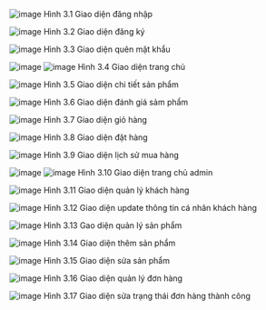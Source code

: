  ![image](https://github.com/user-attachments/assets/df02a5eb-54fd-4ce5-a0b4-f09e1eccc375)
Hình 3.1 Giao diện đăng nhập 

 ![image](https://github.com/user-attachments/assets/70706405-0bf8-4786-a9d3-e13c45331c0c)
Hình 3.2 Giao diện đăng ký

 ![image](https://github.com/user-attachments/assets/c0e05783-d5aa-40e6-8796-a6c555190d95)
Hình 3.3 Giao diện quên mật khẩu

![image](https://github.com/user-attachments/assets/048b4e81-884c-4ad3-9105-2f33afa3b901)
![image](https://github.com/user-attachments/assets/82a414b8-d7d8-43db-9e3d-2486f8bedeb5)
Hình 3.4 Giao diện trang chủ

 ![image](https://github.com/user-attachments/assets/79477f94-c06d-4d6e-b7f9-a3897d4ef62d)
Hình 3.5 Giao diện chi tiết sản phẩm

 ![image](https://github.com/user-attachments/assets/dfa5f78a-2c43-401b-a531-bfce0c75a87e)
Hình 3.6 Giao diện đánh giá sảm phẩm

 ![image](https://github.com/user-attachments/assets/a5f01dce-1fb6-47d4-8319-67aee7f729e6)
Hình 3.7 Giao diện giỏ hàng

 ![image](https://github.com/user-attachments/assets/925d0cba-c9db-4793-a02f-619accd6dd60)
Hình 3.8 Giao diện đặt hàng

 ![image](https://github.com/user-attachments/assets/20884256-99fe-4a20-ac68-622b7521d187)
Hình 3.9 Giao diện lịch sử mua hàng
 
 ![image](https://github.com/user-attachments/assets/9d5eda34-d4f9-4f60-9f98-36702306830a)
![image](https://github.com/user-attachments/assets/ca436f22-7987-4561-bb2c-b8b8f1d68704)
Hình 3.10 Giao diện trang chủ admin

 ![image](https://github.com/user-attachments/assets/8d68ca27-c78e-419e-8816-ae7ddd4cb5f1)
Hình 3.11 Giao diện quản lý khách hàng

 ![image](https://github.com/user-attachments/assets/ad6da618-fd86-43e6-a207-82ef37d5985e)
Hình 3.12 Giao diện update thông tin cá nhân khách hàng

 ![image](https://github.com/user-attachments/assets/76cd7da2-5557-42db-ab3e-3168bd8e369d)
Hình 3.13 Gao diện quản lý sản phẩm

 ![image](https://github.com/user-attachments/assets/3ac5b0f4-ed39-4a0c-ba7c-4f5ed38e463b)
Hình 3.14 Giao diện thêm sản phẩm

 ![image](https://github.com/user-attachments/assets/b873b327-c5ba-4edd-969b-74143556d78d)
Hình 3.15 Giao diện sửa sản phẩm

 ![image](https://github.com/user-attachments/assets/8d83701f-2e4f-4d92-8fe4-f7f3e0a90c6b)
Hình 3.16 Giao diện quản lý đơn hàng

 ![image](https://github.com/user-attachments/assets/d0578cc3-bc88-4ef6-bfaf-b5c3ce83526a)
Hình 3.17 Giao diện sửa trạng thái đơn hàng thành công
